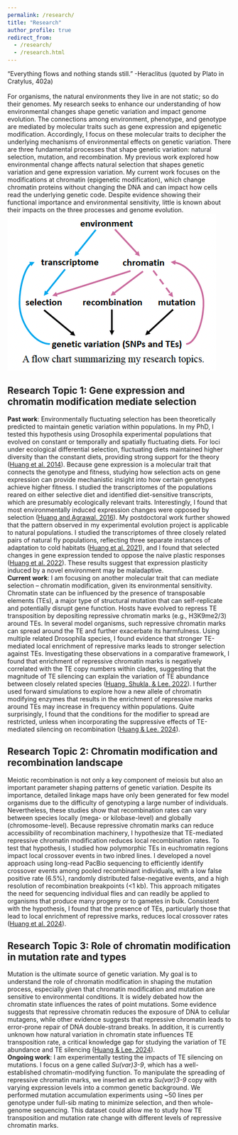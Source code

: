 ```yaml
---
permalink: /research/
title: "Research"
author_profile: true
redirect_from: 
  - /research/
  - /research.html
---
```


“Everything flows and nothing stands still.” -Heraclitus (quoted by Plato in Cratylus, 402a)\
\
For organisms, the natural environments they live in are not static; so do their genomes. My research seeks to enhance our understanding of how environmental changes shape genetic variation and impact genome evolution. The connections among environment, phenotype, and genotype are mediated by molecular traits such as gene expression and epigenetic modification. Accordingly, I focus on these molecular traits to decipher the underlying mechanisms of environmental effects on genetic variation. There are three fundamental processes that shape genetic variation: natural selection, mutation, and recombination. My previous work explored how environmental change affects natural selection that shapes genetic variation and gene expression variation. My current work focuses on the modifications at chromatin (epigenetic modification), which change chromatin proteins without changing the DNA and can impact how cells read the underlying genetic code. Despite evidence showing their functional importance and environmental sensitivity, little is known about their impacts on the three processes and genome evolution.
![research flowchat](/images/research-flowchat.png)

## Research Topic 1: Gene expression and chromatin modification mediate selection
**Past work**: Environmentally fluctuating selection has been theoretically predicted to maintain genetic variation within populations. In my PhD, I tested this hypothesis using Drosophila experimental populations that evolved on constant or temporally and spatially fluctuating diets. For loci under ecological differential selection, fluctuating diets maintained higher diversity than the constant diets, providing strong support for the theory ([Huang et al. 2014](https://journals.plos.org/plosgenetics/article?id=10.1371/journal.pgen.1004527)). Because gene expression is a molecular trait that connects the genotype and fitness, studying how selection acts on gene expression can provide mechanistic insight into how certain genotypes achieve higher fitness. I studied the transcriptomes of the populations reared on either selective diet and identified diet-sensitive transcripts, which are presumably ecologically relevant traits. Interestingly, I found that most environmentally induced expression changes were opposed by selection ([Huang and Agrawal. 2016](https://journals.plos.org/plosgenetics/article?id=10.1371/journal.pgen.1006336)). My postdoctoral work further showed that the pattern observed in my experimental evolution project is applicable to natural populations. I studied the transcriptomes of three closely related pairs of natural fly populations, reflecting three separate instances of adaptation to cold habitats ([Huang et al. 2021](https://academic.oup.com/genetics/article/218/3/iyab077/6275754)), and I found that selected changes in gene expression tended to oppose the naive plastic responses ([Huang et al. 2022](https://academic.oup.com/gbe/article/14/4/evac050/6563504)). These results suggest that expression plasticity induced by a novel environment may be maladaptive.\
**Current work**: I am focusing on another molecular trait that can mediate selection – chromatin modification, given its environmental sensitivity. Chromatin state can be influenced by the presence of transposable elements (TEs), a major type of structural mutation that can self-replicate and potentially disrupt gene function. Hosts have evolved to repress TE transposition by depositing repressive chromatin marks (e.g., H3K9me2/3) around TEs. In several model organisms, such repressive chromatin marks can spread around the TE and further exacerbate its harmfulness. Using multiple related Drosophila species, I found evidence that stronger TE-mediated local enrichment of repressive marks leads to stronger selection against TEs. Investigating these observations in a comparative framework, I found that enrichment of repressive chromatin marks is negatively correlated with the TE copy numbers within clades, suggesting that the magnitude of TE silencing can explain the variation of TE abundance between closely related species ([Huang, Shukla, & Lee. 2022](https://elifesciences.org/articles/81567)). I further used forward simulations to explore how a new allele of chromatin modifying enzymes that results in the enrichment of repressive marks around TEs may increase in frequency within populations. Quite surprisingly, I found that the conditions for the modifier to spread are restricted, unless when incorporating the suppressive effects of TE-mediated silencing on recombination ([Huang & Lee. 2024](https://royalsocietypublishing.org/doi/full/10.1098/rspb.2023.2775)).

## Research Topic 2: Chromatin modification and recombination landscape
Meiotic recombination is not only a key component of meiosis but also an important parameter shaping patterns of genetic variation. Despite its importance, detailed linkage maps have only been generated for few model organisms due to the difficulty of genotyping a large number of individuals. Nevertheless, these studies show that recombination rates can vary between species locally (mega- or kilobase-level) and globally (chromosome-level). Because repressive chromatin marks can reduce accessibility of recombination machinery, I hypothesize that TE-mediated repressive chromatin modification reduces local recombination rates. To test that hypothesis, I studied how polymorphic TEs in euchromatin regions impact local crossover events in two inbred lines. I developed a novel approach using long-read PacBio sequencing to efficiently identify crossover events among pooled recombinant individuals, with a low false positive rate (6.5%), randomly distributed false-negative events, and a high resolution of recombination breakpoints (<1 kb). This approach mitigates the need for sequencing individual flies and can readily be applied to organisms that produce many progeny or to gametes in bulk. Consistent with the hypothesis, I found that the presence of TEs, particularly those that lead to local enrichment of repressive marks, reduces local crossover rates ([Huang et al. 2024](https://www.biorxiv.org/content/10.1101/2024.09.17.613564v1.abstract)).

## Research Topic 3: Role of chromatin modification in mutation rate and types
Mutation is the ultimate source of genetic variation. My goal is to understand the role of chromatin modification in shaping the mutation process, especially given that chromatin modification and mutation are sensitive to environmental conditions. It is widely debated how the chromatin state influences the rates of point mutations. Some evidence suggests that repressive chromatin reduces the exposure of DNA to cellular mutagens, while other evidence suggests that repressive chromatin leads to error-prone repair of DNA double-strand breaks. In addition, it is currently unknown how natural variation in chromatin state influences TE transposition rate, a critical knowledge gap for studying the variation of TE abundance and TE silencing ([Huang & Lee. 2024](https://royalsocietypublishing.org/doi/full/10.1098/rspb.2023.2775)).\
**Ongoing work**: I am experimentally testing the impacts of TE silencing on mutations. I focus on a gene called *Su(var)3-9*, which has a well-established chromatin-modifying function. To manipulate the spreading of repressive chromatin marks, we inserted an extra *Su(var)3-9* copy with varying expression levels into a common genetic background. We performed mutation accumulation experiments using ~50 lines per genotype under full-sib mating to minimize selection, and then whole-genome sequencing. This dataset could allow me to study how TE transposition and mutation rate change with different levels of repressive chromatin marks.
